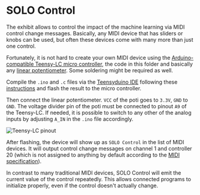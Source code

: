 # SOLO Control

The exhibit allows to control the impact of the machine learning via MIDI control change messages. Basically, any MIDI
device that has sliders or knobs can be used, but often these devices come with many more than just one control.

Fortunately, it is not hard to create your own MIDI device using the 
[Arduino-compatible Teensy-LC micro controller](https://www.pjrc.com/store/teensylc.html), the code in this folder and
basically any [linear potentiometer](https://duckduckgo.com/?q=linear+potentiometer+(slider+OR+knob)&t=h_&iax=images&ia=images).
Some soldering might be required as well.

Compile the `.ino` and `.c` files via the [Teensyduino IDE](https://www.pjrc.com/teensy/teensyduino.html) following
these [instructions](https://www.pjrc.com/teensy/td_midi.html) and flash the result to the micro controller.

Then connect the linear potentiometer. `VCC` of the poti goes to `3.3V`, `GND` to `GND`. The voltage divider pin of the
poti must be connected to pinout `A9` of the Teensy-LC. If needed, it is possible to switch to any other of the analog
inputs by adjusting `A_IN` in the `.ino` file accordingly.

![Teensy-LC pinout](https://www.pjrc.com/teensy/teensylc_front_pinout.png)

After flashing, the device will show up as `SOLO Control` in the list of MIDI devices. It will output control change
messages on channel 1 and controller 20 (which is not assigned to anything by default according to the
[MIDI specification](https://www.midi.org/specifications-old/item/table-3-control-change-messages-data-bytes-2)).

In contrast to many traditional MIDI devices, SOLO Control will emit the current value of the control repeatedly.
This allows connected programs to initialize properly, even if the control doesn't actually change.